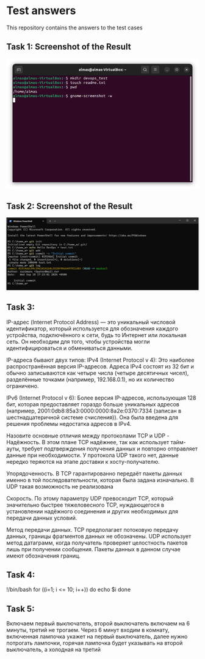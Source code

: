 # Test answers

This repository contains the answers to the test cases

## Task 1: Screenshot of the Result


![Screenshot](images/Tast_1_linux.png)


## Task 2: Screenshot of the Result


![Screenshot](images/Task_2_git.jpg)



## Task 3:
IP-адрес (Internet Protocol Address) — это уникальный числовой идентификатор, который используется для обозначения каждого устройства, подключённого к сети, будь то Интернет или локальная сеть. Он необходим для того, чтобы устройства могли идентифицироваться и обмениваться данными.

IP-адреса бывают двух типов:
IPv4 (Internet Protocol v 4): Это наиболее распространённая версия IP-адресов. Адреса IPv4 состоят из 32 бит и обычно записываются как четыре числа (четыре десятичных чисел), разделённые точками (например, 192.168.0.1), но их количество ограничено.

IPv6 (Internet Protocol v 6): Более версия IP-адресов, использующая 128 бит, которая предоставляет гораздо больше уникальных адресов (например, 2001:0db8:85a3:0000:0000:8a2e:0370:7334 (записан в шестнадцатеричной системе счисления)). Она была введена для решения проблемы недостатка адресов в IPv4.


Назовите основные отличия между протоколами TCP и UDP - 
Надёжность. В этом плане TCP надёжнее, так как использует тайм-ауты, требует подтверждения получения данных и повторно отправляет данные при необходимости. У протокола UDP такого нет, данные нередко теряются на этапе доставки к хосту-получателю.

Упорядоченность. В TCP гарантированно передаёт пакеты данных именно в той последовательности, которая была задана изначально. В UDP такая возможность не реализована

Скорость. По этому параметру UDP превосходит TCP, который значительно быстрее тяжеловесного TCP, нуждающегося в установлении надёжного соединения и других необходимых для передачи данных условий.

Метод передачи данных. TCP предполагает потоковую передачу данных, границы фрагментов данных не обозначены. UDP использует метод датаграмм, когда получатель проверяет целостность пакетов лишь при получении сообщения. Пакеты данных в данном случае имеют обозначения границ.

## Task 4:

!/bin/bash
for ((i=1; i <= 10; i++))
do
echo $i
done


## Task 5:

Включаем первый выключатель, второй выключатель включаем на 6 минуты, третий не трогаем. Через 6 минут входим в комнату, включенная лампочка укажет на первый выключатель, далее нужно потрогать лампочки, горячая лампочка будет указывать на второй выключатель, а холодная на третий



